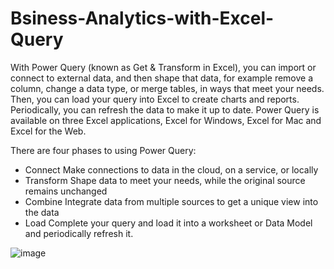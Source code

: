 # Bsiness-Analytics-with-Excel-Query
With Power Query (known as Get & Transform in Excel), you can import or connect to external data, and then shape that data, for example remove a column, change a data type, or merge tables, in ways that meet your needs. Then, you can load your query into Excel to create charts and reports. Periodically, you can refresh the data to make it up to date. Power Query is available on three Excel applications, Excel for Windows, Excel for Mac and Excel for the Web.

There are four phases to using Power Query:
  * Connect    Make connections to data in the cloud, on a service, or locally
  * Transform    Shape data to meet your needs, while the original source remains unchanged
  * Combine    Integrate data from multiple sources to get a unique view into the data
  * Load   Complete your query and load it into a worksheet or Data Model and periodically refresh it.
  
  ![image](https://user-images.githubusercontent.com/102729484/205674727-4878f2e1-7a46-454b-b8f5-46b2192d14cf.png)
